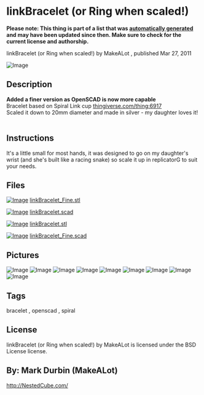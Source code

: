 linkBracelet (or Ring when scaled!)
===============
**Please note: This thing is part of a list that was [automatically generated](https://github.com/carlosgs/export-things) and may have been updated since then. Make sure to check for the current license and authorship.**  

linkBracelet (or Ring when scaled!)  by MakeALot , published Mar 27, 2011

![Image](img/linkBracelet_Fine_display_large.jpg)

Description
--------
__Added a finer version as OpenSCAD is now more capable__  <br />
Bracelet based on Spiral Link cup <a href="http://www.thingiverse.com/thing:6917" target="_blank" rel="nofollow">thingiverse.com/thing:6917</a> <br />
Scaled it down to 20mm diameter and made in silver - my daughter loves it!  <br />
<br />

Instructions
--------
It's a little small for most hands, it was designed to go on my daughter's wrist (and she's built like a racing snake) so scale it up in replicatorG to suit your needs.

Files
--------
[![Image](img/linkBracelet_Fine_preview_tinycard.jpg)](linkBracelet_Fine.stl)
 [ linkBracelet_Fine.stl](linkBracelet_Fine.stl)  

[![Image](img/Gears_preview_tinycard.jpg)](linkBracelet.scad)
 [ linkBracelet.scad](linkBracelet.scad)  

[![Image](img/linkBracelet_preview_tinycard.jpg)](linkBracelet.stl)
 [ linkBracelet.stl](linkBracelet.stl)  

[![Image](img/Gears_preview_tinycard.jpg)](linkBracelet_Fine.scad)
 [ linkBracelet_Fine.scad](linkBracelet_Fine.scad)  



Pictures
--------
![Image](img/linkBracelet_display_large.jpg)
![Image](img/linkBracelet_display_large_display_large.jpg)
![Image](img/028_display_large_display_large.jpg)
![Image](img/044_display_large_display_large.jpg)
![Image](img/014_display_large_display_large.jpg)
![Image](img/008_display_large_display_large.jpg)
![Image](img/030_display_large_display_large.jpg)
![Image](img/035_display_large_display_large.jpg)
![Image](img/Link_006_display_large.jpg)


Tags
--------
bracelet , openscad , spiral  

  

License
--------
linkBracelet (or Ring when scaled!) by MakeALot is licensed under the BSD License license.  



By: Mark Durbin (MakeALot)
--------
<http://NestedCube.com/>